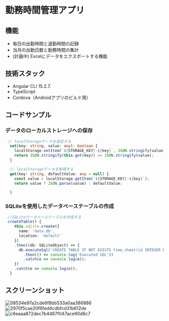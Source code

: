 # 勤務時間管理アプリ

## 機能

- 毎日の出勤時間と退勤時間の記録
- 当月の出勤日数と勤務時間の集計
- (計画中) Excelにデータをエクスポートする機能

## 技術スタック

- Angular CLI 15.2.7.
- TypeScript
- Cordova（Androidアプリのビルド用）

## コードサンプル

### **データのローカルストレージへの保存**

```typescript
 // localStorageデータを設定する
  set(key: string, value: any): boolean {
    localStorage.setItem(`${STORAGE_KEY}-${key}`, JSON.stringify(value));
    return JSON.stringify(this.get(key)) == JSON.stringify(value);
  }

  // localStorageデータを取得する
  get(key: string, defaultValue: any = null) {
    const value = localStorage.getItem(`${STORAGE_KEY}-${key}`);
    return value ? JSON.parse(value) : defaultValue;

  }
```

### SQLiteを使用したデータベーステーブルの作成

```typescript
 //SQLiteデータベーステーブルを作成する
 createTable() {
    this.sqlite.create({
      name: 'data.db',
      location: 'default'
    })
    .then((db: SQLiteObject) => {
      db.executeSql('CREATE TABLE IF NOT EXISTS time_sheet(id INTEGER PRIMARY KEY AUTOINCREMENT, firstname TEXT, lastname TEXT)', [])
        .then(() => console.log('Executed SQL'))
        .catch(e => console.log(e));
    })
    .catch(e => console.log(e));
  }
```

## スクリーンショット
![08534e97a2cde6f8bb533a0aa386886](https://github.com/cyyier/clockin/assets/52512369/cd8b2318-27f4-444d-ab17-0bd1f15bb7ee)
![2970f5cae20f6fed4cdbfcd31b612de](https://github.com/cyyier/clockin/assets/52512369/b4e39155-8605-4297-aeff-11a0d7db9cad)
![c6eaaa872dec7b4467f047ace90d8c7](https://github.com/cyyier/clockin/assets/52512369/3cf98845-b3bf-431b-a6a5-0223b5cb00e6)




